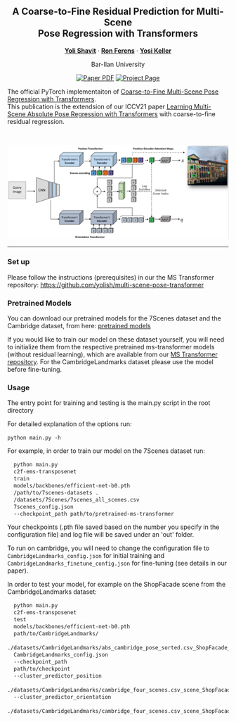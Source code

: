 <div align="center">
<h2>A Coarse-to-Fine Residual Prediction for Multi-Scene <br > Pose Regression with Transformers</h2>

[**Yoli Shavit**](https://yolish.github.io/) · [**Ron Ferens**](https://ronferens.github.io/) · [**Yosi Keller**](https://yosikeller.github.io/)

Bar-Ilan University

<a href="https://arxiv.org/abs/2308.11783"><img src='https://img.shields.io/badge/arXiv-c2f_MS_Transformer-red' alt='Paper PDF'></a>
<a href='https://ronferens.github.io/c2f-ms-transfprmer/'><img src='https://img.shields.io/badge/Project_Page-c2f_MS_Transformer-green' alt='Project Page' target="_blank"></a>
</div>

The official PyTorch implementaiton of [Coarse-to-Fine Multi-Scene Pose Regression with Transformers](https://arxiv.org/abs/2308.11783).<br >
This publication is the extendsion of our ICCV21 paper [Learning Multi-Scene Absolute Pose Regression with Transformers](https://arxiv.org/abs/2103.11468) with coarse-to-fine residual regression.

<br >

![c2f_teaser](./img/c2f_teaser.png)

---

### Set up 
Please follow the instructions (prerequisites) in our the MS Transformer repository: https://github.com/yolish/multi-scene-pose-transformer 


### Pretrained Models 
You can download our pretrained models for the 7Scenes dataset and the Cambridge dataset, from here: [pretrained models](https://drive.google.com/drive/folders/1ehRQuCAFzTnEt4teDc6u6krDVY5SMlG9?usp=sharing) 

If you would like to train our model on these dataset yourself, you will need to initialize them from the respective pretrained ms-transformer models (without residual learning), which are available from our [MS Transformer repository](https://github.com/yolish/multi-scene-pose-transformer). For the CambridgeLandmarks dataset please use the model before fine-tuning.

### Usage

The entry point for training and testing is the main.py script in the root directory

  For detailed explanation of the options run:
  ```
  python main.py -h
  ```
  
  For example, in order to train our model on the 7Scenes dataset run: 
  ```
    python main.py 
    c2f-ems-transposenet 
    train 
    models/backbones/efficient-net-b0.pth 
    /path/to/7scenes-datasets .
    /datasets/7Scenes/7scenes_all_scenes.csv 
    7scenes_config.json 
    --checkpoint_path path/to/pretrained-ms-transformer
  ```
  Your checkpoints (.pth file saved based on the number you specify in the configuration file) and log file
  will be saved under an 'out' folder.
  
  To run on cambridge, you will need to change the configuration file to ```CambridgeLandmarks_config.json``` for initial training and ```CambridgeLandmarks_finetune_config.json``` for fine-tuning (see details in our paper). 
  
  In order to test your model, for example on the ShopFacade scene from the CambridgeLandmarks dataset:
  ```
    python main.py 
    c2f-ems-transposenet
    test
    models/backbones/efficient-net-b0.pth
    path/to/CambridgeLandmarks/
    ./datasets/CambridgeLandmarks/abs_cambridge_pose_sorted.csv_ShopFacade_test.csv
    CambridgeLandmarks_config.json
    --checkpoint_path
    path/to/checkpoint
    --cluster_predictor_position
    ./datasets/CambridgeLandmarks/cambridge_four_scenes.csv_scene_ShopFacade_position_4_classes.sav
    --cluster_predictor_orientation
    ./datasets/CambridgeLandmarks/cambridge_four_scenes.csv_scene_ShopFacade_orientation_4_classes.sav
  ```

  
  
  
